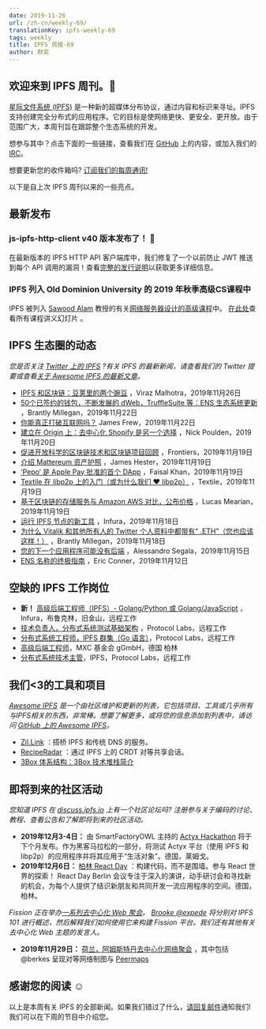 ```yaml
---
date: 2019-11-26
url: /zh-cn/weekly-69/
translationKey: ipfs-weekly-69
tags: weekly
title: IPFS 周报-69
author: 默奕
---
```


## 欢迎来到 IPFS 周刊。👋

[星际文件系统 (IPFS)](https://ipfs.io/) 是一种新的超媒体分布协议，通过内容和标识来寻址。IPFS 支持创建完全分布式的应用程序。它的目标是使网络更快、更安全、更开放。由于范围广大，本周刊旨在跟踪整个生态系统的开发。

想参与其中？点击下面的一些链接，查看我们在 [GitHub](https://github.com/ipfs) 上的内容，或加入我们的 [IRC](https://riot.im/app/#/room/#ipfs:matrix.org)。
 
想要更新您的收件箱吗? [订阅我们的每周通讯!](http://eepurl.com/gL2Pi5)

以下是自上次 IPFS 周刊以来的一些亮点。


## 最新发布

###  js-ipfs-http-client v40 版本发布了！ 🎉

在最新版本的 IPFS HTTP
API 客户端库中，我们修复了一个以前防止 JWT 推送到每个 API 调用的漏洞！查看[完整的发行说明](https://github.com/ipfs/js-ipfs-http-client/releases/tag/v40.0.0)以获取更多详细信息。

###  IPFS 列入 Old Dominion University 的 2019 年秋季高级CS课程中

IPFS 被列入 [Sawood Alam](https://twitter.com/ibnesayeed/status/1197613980992229376?s=20) 教授的有关[网络服务器设计的高级课程](https://cs531-f19.github.io/)中。
[在此处](https://cs531-f19.github.io/lectures/)查看所有课程讲义幻灯片
。

##  IPFS 生态圈的动态
*您是否关注 [Twitter 上的 IPFS](https://twitter.com/IPFSbot) ?有关 IPFS 的最新新闻，请查看我们的 Twitter 提要或查看[关于 Awesome IPFS 的最新文章](https://awesome.ipfs.io/articles/)。*

+ [IPFS 和区块链：豆荚里的两个豌豆](https://medium.com/zubi-io/ipfs-blockchain-two-peas-in-a-pod-7377d396a223) ，Viraz Malhotra，2019年11月26日
+ [50个已签约的钱包，不断发展的 dWeb，TruffleSuite 等：ENS 生态系统更新](https://medium.com/the-ethereum-name-service/50-wallets-signed-up-growing-dweb-trufflesuite-more-ens-ecosystem-update-23be948e23ca) ，Brantly Millegan，2019年11月22日
+ [你能真正打破互联网吗？](https://www.makeuseof.com/tag/can-you-break-internet/) James Frew，2019年11月22日
+ [建立在 Origin 上：去中心化 Shopify 是另一个选择](https://medium.com/originprotocol/built-on-origin-a-decentralized-shopify-alternative-888adc4198b0) ，Nick Poulden，2019年11月20日
+ [促进开放科学的区块链技术和区块链项目回顾](https://www.frontiersin.org/articles/10.3389/fbloc.2019.00016/full) ，Frontiers，2019年11月19日
+ [介绍 Mattereum 资产护照](https://medium.com/humanizing-the-singularity/introducing-the-mattereum-asset-passport-72f28c9ba6f1) ，James Hester，2019年11月19日
+ [‘Pepo‘ 是 Apple Pay 批准的首个 DApp](https://medium.com/technicity/pepo-is-the-first-apple-pay-approved-dapp-326686b1751) ，Faisal Khan，2019年11月19日
+ [Textile 在 libp2p 上的入门（或为什么我们 ❤️ libp2p）](https://blog.textile.io/a-primer-on-libp2p/) ，Textile，2019年11月19日
+ [基于区块链的存储服务与 Amazon AWS 对比，公布价格](https://www.itworld.com/article/3454365/blockchain-based-storage-service-takes-on-amazon-aws-unveils-pricing.html) ，Lucas Mearian，2019年11月19日
+ [运行 IPFS 节点的新工具](https://blog.infura.io/new-tools-for-running-ipfs-nodes-196de636f079) ，Infura，2019年11月18日
+ [为什么 Vitalik 和其他所有人的 Twitter 个人资料中都带有“ .ETH”（您也应该这样！）](https://medium.com/the-ethereum-name-service/why-vitalik-and-everyone-else-has-eth-in-their-twitter-profiles-and-you-should-too-f5e62731c4d1) ，Brantly Millegan，2019年11月18日
+ [您的下一个应用程序可能没有后端](https://medium.com/better-programming/your-next-app-may-not-have-a-backend-aacc728bd032) ，Alessandro Segala，2019年11月15日
+ [ENS 名称的终极指南](https://medium.com/@eric.conner/the-ultimate-guide-to-ens-names-aa541586067a) ，Eric Conner，2019年11月12日

## 空缺的 IPFS 工作岗位

+ **新！** [高级后端工程师（IPFS）- Golang/Python 或 Golang/JavaScript](https://consensys.net/open-roles/1965747/) ，Infura，布鲁克林，旧金山，远程工作
+ [技术负责人，分布式系统测试基础架构](https://jobs.lever.co/protocol/1ef5b878-573d-44fc-9fe6-c3745597c1fd) ，Protocol Labs，远程工作
+ [分布式系统工程师，IPFS 群集（Go 语言）](https://jobs.lever.co/protocol/29207ca7-76a4-470f-b94a-e24244f9adc1)，Protocol Labs，远程工作
+ [高级后端工程师](https://www.golangprojects.com/golang-go-job-dcr-Senior-Backend-Engineer-Berlin-MXC-Foundation-gGmbH.html)，MXC 基金会 gGmbH，德国 柏林
+ [分布式系统技术主管](https://jobs.lever.co/protocol/9283f9b0-de64-4e1f-a221-5d02b0202198)，IPFS，Protocol Labs，远程工作

## 我们<3的工具和项目
*[Awesome IPFS](https://awesome.ipfs.io/) 是一个由社区维护和更新的列表，它包括项目、工具或几乎所有与IPFS相关的东西，非常棒。想要了解更多，或将您的信息添加到列表中，请访问 [GitHub 上的 Awesome IPFS](https://github.com/ipfs/awesome-ipfs)。*

  * [Zil.Link](https://www.zil.link/) ：搭桥 IPFS 和传统 DNS 的服务。 
  * [RecipeRadar](https://www.reciperadar.com) ：通过 IPFS 上的 CRDT 对等共享会话。 
  * [3Box 体系结构：3Box 技术堆栈简介](https://medium.com/3box/3box-architecture-a3e35c82e919)

## 即将到来的社区活动
*您知道 IPFS 在 [discuss.ipfs.io](https://discuss.ipfs.io/) 上有一个社区论坛吗? 注册参与关于编码的讨论、教程、查看公告和了解即将到来的社区活动。*

+ **2019年12月3-4日：** 由 SmartFactoryOWL 主持的 [Actyx Hackathon](https://www.smartfactory-owl.de/index.php/de/veranstaltungen/smartfactoryowl/kompetenzzentrum/demonstrieren/livinglab/95-kollaboration-in-einer-produktionsanlage-mittels-dezentraler-edge-plattform) 将于下个月发布。作为黑客马拉松的一部分，将测试 Actyx 平台（使用 IPFS 和 libp2p）的应用程序并将其应用于“生活对象”。德国，莱姆戈。 
+ **2019年12月6日：** [柏林 React Day](https://reactday.berlin/) ：构建代码，而不是围墙。参与 React 世界的探索！ React Day Berlin 会议专注于深入的演讲，动手研讨会和寻找新的机会，为每个人提供了结识新朋友和共同开发一流应用程序的空间。德国，柏林。 

 *Fission 正在举办[一系列去中心化 Web 聚会](https://blog.fission.codes/november2019-europe-meetups/)。 [Brooke @expede](https://github.com/expede) 将分别对 IPFS 101 进行概述，然后解释我们如何使用它来构建 Fission 平台。我们还有其他有关去中心化 Web 主题的发言人。*

+ **2019年11月29日：** [荷兰，阿姆斯特丹去中心化网络聚会](https://ti.to/fission/decentralized-web-meetup-amsterdam) ，其中包括 @berkes 呈现对等网络制图与 [Peermaps](https://peermaps.org/) 

## 感谢您的阅读 ☺️

以上是本周有关 IPFS 的全部新闻。如果我们错过了什么，[请回复邮件](mailto:newsletter@ipfs.io)通知我们! 我们可以在下周的节目中介绍您。
